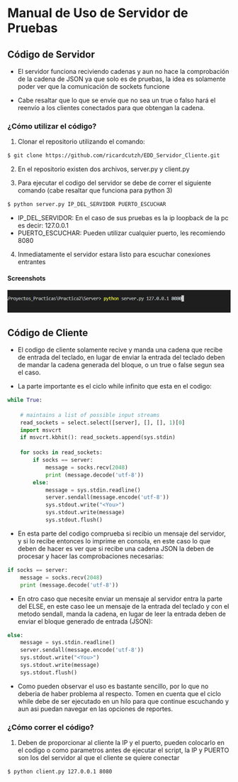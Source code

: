 # Manual de Uso de Servidor de Pruebas

## Código de Servidor
* El servidor funciona reciviendo cadenas y aun no hace la comprobación de la cadena de JSON ya que solo es de pruebas, la idea es solamente poder ver que la comunicación de sockets funcione

* Cabe resaltar que lo que se envíe que no sea un true o falso hará el reenvío a los clientes conectados para que obtengan la cadena.

### ¿Cómo utilizar el código?

1. Clonar el repositorio utilizando el comando:
```bash
$ git clone https://github.com/ricardcutzh/EDD_Servidor_Cliente.git
```

2. En el repositorio existen dos archivos, server.py y client.py

3. Para ejecutar el codigo del servidor se debe de correr el siguiente comando (cabe resaltar que funciona para python 3)

```bash
$ python server.py IP_DEL_SERVIDOR PUERTO_ESCUCHAR
```
* IP_DEL_SERVIDOR: En el caso de sus pruebas es la ip loopback de la pc es decir: 127.0.0.1 
* PUERTO_ESCUCHAR: Pueden utilizar cualquier puerto, les recomiendo 8080

4. Inmediatamente el servidor estara listo para escuchar conexiones entrantes

#### Screenshots

![Pantalla de inicio](n1.PNG)

## Código de Cliente
* El codigo de cliente solamente recive y manda una cadena que recibe de entrada del teclado, en lugar de enviar la entrada del teclado deben de mandar la cadena generada del bloque, o un true o false segun sea el caso.

* La parte importante es el ciclo while infinito que esta en el codigo:
```python
while True:

	# maintains a list of possible input streams
	read_sockets = select.select([server], [], [], 1)[0]
	import msvcrt
	if msvcrt.kbhit(): read_sockets.append(sys.stdin)

	for socks in read_sockets:
		if socks == server:
			message = socks.recv(2048)
			print (message.decode('utf-8'))
		else:
			message = sys.stdin.readline()
			server.sendall(message.encode('utf-8'))
			sys.stdout.write("<You>")
			sys.stdout.write(message)
			sys.stdout.flush()
```
* En esta parte del codigo comprueba si recibio un mensaje del servidor, y si lo recibe entonces lo imprime en consola, en este caso lo que deben de hacer es ver que si recibe una cadena JSON la deben de procesar y hacer las comprobaciones necesarias:

```python
if socks == server:
	message = socks.recv(2048)
	print (message.decode('utf-8'))
```

* En otro caso que necesite enviar un mensaje al servidor entra la parte del ELSE, en este caso lee un mensaje de la entrada del teclado y con el metodo sendall, manda la cadena, en lugar de leer la entrada deben de enviar el bloque generado de entrada (JSON):
```python
else:
	message = sys.stdin.readline()
	server.sendall(message.encode('utf-8'))
	sys.stdout.write("<You>")
	sys.stdout.write(message)
	sys.stdout.flush()
```

* Como pueden observar el uso es bastante sencillo, por lo que no deberia de haber problema al respecto. Tomen en cuenta que el ciclo while debe de ser ejecutado en un hilo para que continue escuchando y aun asi puedan navegar en las opciones de reportes.

### ¿Cómo correr el código?

1. Deben de proporcionar al cliente la IP y el puerto, pueden colocarlo en el codigo o como parametros antes de ejecutar el script, la IP y PUERTO son los del servidor al que el cliente se quiere conectar

```bash
$ python client.py 127.0.0.1 8080
```
